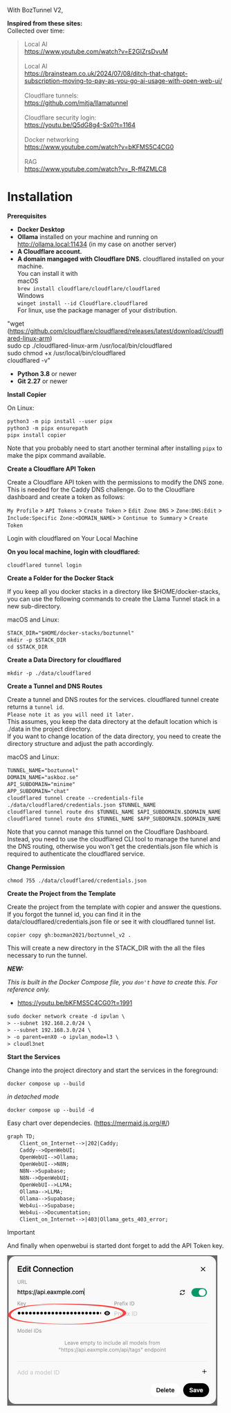 With BozTunnel V2, 

**Inspired from these sites:**
<br>
Collected over time:

> Local AI <br>
> https://www.youtube.com/watch?v=E2GIZrsDvuM<br><br>
Local AI <br>
> https://brainsteam.co.uk/2024/07/08/ditch-that-chatgpt-subscription-moving-to-pay-as-you-go-ai-usage-with-open-web-ui/ <br><br>
Cloudflare tunnels:<br>
> https://github.com/mitja/llamatunnel<br><br>
Cloudflare security login: <br>
> https://youtu.be/Q5dG8g4-Sx0?t=1164<br><br>
Docker networking <br>
> https://www.youtube.com/watch?v=bKFMS5C4CG0<br><br>
RAG <br>
> https://www.youtube.com/watch?v=_R-ff4ZMLC8



# Installation

**Prerequisites**

- **Docker Desktop**
- **Ollama** installed on your machine and running on http://ollama.local:11434 (in my case on another server)
- **A Cloudflare account.**
- **A domain mangaged with Cloudflare DNS.**
cloudflared installed on your machine. <br>You can install it with <br> macOS<br> ````brew install cloudflare/cloudflare/cloudflared````<br>Windows<br>````winget install --id Cloudflare.cloudflared````<br>For linux, use the package manager of your distribution.

"wget (https://github.com/cloudflare/cloudflared/releases/latest/download/cloudflared-linux-arm)<br>
sudo cp ./cloudflared-linux-arm /usr/local/bin/cloudflared<br>
sudo chmod +x /usr/local/bin/cloudflared<br>
cloudflared -v"

- **Python 3.8** or newer
- **Git 2.27** or newer

**Install Copier**

On Linux:
```
python3 -m pip install --user pipx
python3 -m pipx ensurepath
pipx install copier
```

Note that you probably need to start another terminal after installing ``pipx`` to make the pipx command available.

**Create a Cloudflare API Token**

Create a Cloudflare API token with the permissions to modify the DNS zone. This is needed for the Caddy DNS challenge. Go to the Cloudflare dashboard and create a token as follows:

``My Profile`` > ``API Tokens`` > ``Create Token`` > ``Edit Zone DNS`` > ``Zone:DNS:Edit`` > ``Include:Specific Zone:<DOMAIN_NAME>`` > ``Continue to Summary`` > ``Create Token``

Login with cloudflared on Your Local Machine

**On you local machine, login with cloudflared:**
````
cloudflared tunnel login
````
**Create a Folder for the Docker Stack**

If you keep all you docker stacks in a directory like $HOME/docker-stacks, you can use the following commands to create the Llama Tunnel stack in a new sub-directory.

macOS and Linux:
````
STACK_DIR="$HOME/docker-stacks/boztunnel"
mkdir -p $STACK_DIR
cd $STACK_DIR
````

**Create a Data Directory for cloudflared**

````
mkdir -p ./data/cloudflared
````

**Create a Tunnel and DNS Routes**

Create a tunnel and DNS routes for the services. cloudflared tunnel create returns a ``tunnel id``. <br>``Please note it as you will need it later.`` <br>This assumes, you keep the data directory at the default location which is ./data in the project directory. <br>If you want to change location of the data directory, you need to create the directory structure and adjust the path accordingly.

macOS and Linux:
````
TUNNEL_NAME="boztunnel"
DOMAIN_NAME="askboz.se"
API_SUBDOMAIN="minime"
APP_SUBDOMAIN="chat"
cloudflared tunnel create --credentials-file ./data/cloudflared/credentials.json $TUNNEL_NAME
cloudflared tunnel route dns $TUNNEL_NAME $API_SUBDOMAIN.$DOMAIN_NAME
cloudflared tunnel route dns $TUNNEL_NAME $APP_SUBDOMAIN.$DOMAIN_NAME
````

Note that you cannot manage this tunnel on the Cloudflare Dashboard. Instead, you need to use the cloudflared CLI tool to manage the tunnel and the DNS routing, otherwise you won't get the credentials.json file which is required to authenticate the cloudflared service.

**Change Permission**
````
chmod 755 ./data/cloudflared/credentials.json
````

**Create the Project from the Template**

Create the project from the template with copier and answer the questions. If you forgot the tunnel id, you can find it in the data/cloudflared/credentials.json file or see it with cloudflared tunnel list.
````
copier copy gh:bozman2021/boztunnel_v2 .
````

This will create a new directory in the STACK_DIR with the all the files necessary to run the tunnel.


***NEW:***

_This is built in the Docker Compose file, you ``don't`` have to create this.
For reference only._

- https://youtu.be/bKFMS5C4CG0?t=1991

````
sudo docker network create -d ipvlan \
> --subnet 192.168.2.0/24 \
> --subnet 192.168.3.0/24 \
> -o parent=enX0 -o ipvlan_mode=l3 \
> cloudl3net
````

**Start the Services**

Change into the project directory and start the services in the foreground:

````
docker compose up --build
````
_in detached mode_

````
docker compose up --build -d
````
Easy chart over dependecies.
(https://mermaid.js.org/#/)<br>

```mermaid
graph TD;
    Client_on_Internet-->|202|Caddy;
    Caddy-->OpenWebUI;
    OpenWebUI-->Ollama;
    OpenWebUI-->N8N;
    N8N-->Supabase;
    N8N-->OpenWebUI;
    OpenWebUI-->LLMA;
    Ollama-->LLMA;
    Ollama-->Supabase;
    Web4ui-->Supabase;
    Web4ui-->Documentation;
    Client_on_Internet-->|403|Ollama_gets_403_error;

```

> [!IMPORTANT]
> And finally when openwebui is started dont forget to add the API Token key.

![API Token](/doc/images/ollamaapi.png)


